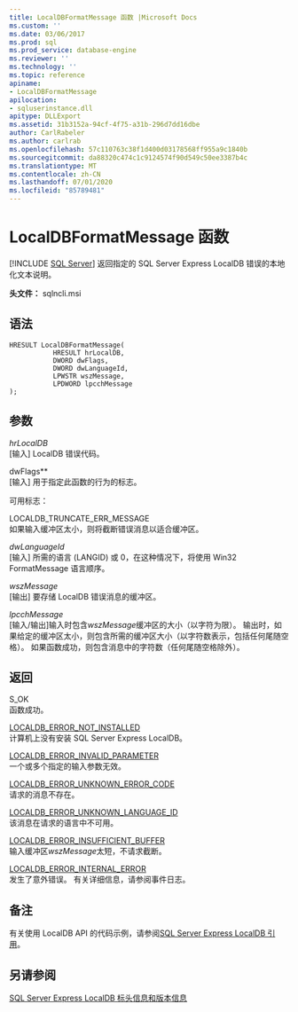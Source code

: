 ```yaml
---
title: LocalDBFormatMessage 函数 |Microsoft Docs
ms.custom: ''
ms.date: 03/06/2017
ms.prod: sql
ms.prod_service: database-engine
ms.reviewer: ''
ms.technology: ''
ms.topic: reference
apiname:
- LocalDBFormatMessage
apilocation:
- sqluserinstance.dll
apitype: DLLExport
ms.assetid: 31b3152a-94cf-4f75-a31b-296d7dd16dbe
author: CarlRabeler
ms.author: carlrab
ms.openlocfilehash: 57c110763c38f1d400d03178568ff955a9c1840b
ms.sourcegitcommit: da88320c474c1c9124574f90d549c50ee3387b4c
ms.translationtype: MT
ms.contentlocale: zh-CN
ms.lasthandoff: 07/01/2020
ms.locfileid: "85789481"
---
```

# <a name="localdbformatmessage-function"></a>LocalDBFormatMessage 函数
 [!INCLUDE [SQL Server](../../includes/applies-to-version/sqlserver.md)]
  返回指定的 SQL Server Express LocalDB 错误的本地化文本说明。  
  
 **头文件：** sqlncli.msi  
  
## <a name="syntax"></a>语法  
  
```  
HRESULT LocalDBFormatMessage(  
           HRESULT hrLocalDB,  
           DWORD dwFlags,   
           DWORD dwLanguageId,   
           LPWSTR wszMessage,   
           LPDWORD lpcchMessage   
);  
```  
  
## <a name="parameters"></a>参数  
 *hrLocalDB*  
 [输入] LocalDB 错误代码。  
  
 dwFlags**  
 [输入] 用于指定此函数的行为的标志。  
  
 可用标志：  
  
 LOCALDB_TRUNCATE_ERR_MESSAGE  
 如果输入缓冲区太小，则将截断错误消息以适合缓冲区。  
  
 *dwLanguageId*  
 [输入] 所需的语言 (LANGID) 或 0，在这种情况下，将使用 Win32 FormatMessage 语言顺序。  
  
 *wszMessage*  
 [输出] 要存储 LocalDB 错误消息的缓冲区。  
  
 *lpcchMessage*  
 [输入/输出]输入时包含*wszMessage*缓冲区的大小（以字符为限）。 输出时，如果给定的缓冲区太小，则包含所需的缓冲区大小（以字符数表示，包括任何尾随空格）。 如果函数成功，则包含消息中的字符数（任何尾随空格除外）。  
  
## <a name="returns"></a>返回  
 S_OK  
 函数成功。  
  
 [LOCALDB_ERROR_NOT_INSTALLED](../../relational-databases/express-localdb-error-messages/localdb-error-not-installed.md)  
 计算机上没有安装 SQL Server Express LocalDB。  
  
 [LOCALDB_ERROR_INVALID_PARAMETER](../../relational-databases/express-localdb-error-messages/localdb-error-invalid-parameter.md)  
 一个或多个指定的输入参数无效。  
  
 [LOCALDB_ERROR_UNKNOWN_ERROR_CODE](../../relational-databases/express-localdb-error-messages/localdb-error-unknown-error-code.md)  
 请求的消息不存在。  
  
 [LOCALDB_ERROR_UNKNOWN_LANGUAGE_ID](../../relational-databases/express-localdb-error-messages/localdb-error-unknown-language-id.md)  
 该消息在请求的语言中不可用。  
  
 [LOCALDB_ERROR_INSUFFICIENT_BUFFER](../../relational-databases/express-localdb-error-messages/localdb-error-insufficient-buffer.md)  
 输入缓冲区*wszMessage*太短，不请求截断。  
  
 [LOCALDB_ERROR_INTERNAL_ERROR](../../relational-databases/express-localdb-error-messages/localdb-error-internal-error.md)  
 发生了意外错误。 有关详细信息，请参阅事件日志。  
  
## <a name="remarks"></a>备注  
 有关使用 LocalDB API 的代码示例，请参阅[SQL Server Express LocalDB 引用](../../relational-databases/sql-server-express-localdb-reference.md)。  
  
## <a name="see-also"></a>另请参阅  
 [SQL Server Express LocalDB 标头信息和版本信息](../../relational-databases/express-localdb-instance-apis/sql-server-express-localdb-header-and-version-information.md)  
  
  

